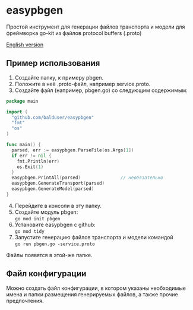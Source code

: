 # easypbgen

Простой инструмент для генерации файлов транспорта и модели для фреймворка go-kit из файлов protocol buffers (.proto)

[English version](./README.md)

## Пример использования

1) Создайте папку, к примеру pbgen.
2) Положите в неё .proto-файл, например service.proto.
3) Создайте файл (например, pbgen.go) со следующим содержимым:

```go
package main

import (
  "github.com/balduser/easypbgen"
  "fmt"
  "os"
)

func main() {
  parsed, err := easypbgen.ParseFile(os.Args[1])
  if err != nil {
    fmt.Println(err)
    os.Exit(1)
  }
  easypbgen.PrintAll(parsed)               // необязательно
  easypbgen.GenerateTransport(parsed)
  easypbgen.GenerateModel(parsed)
}
```

4) Перейдите в консоли в эту папку.
5) Создайте модуль pbgen:  
`go mod init pbgen`
6) Установите easypbgen с github:  
`go mod tidy`
7) Запустите генерацию файлов транспорта и модели командой  
`go run pbgen.go -service.proto`

Файлы появятся в этой-же папке.

## Файл конфигурации

Можно создать файл конфигурации, в котором указаны необходимые имена и папки размещения генерируемых файлов, а также прочие предпочтения.
